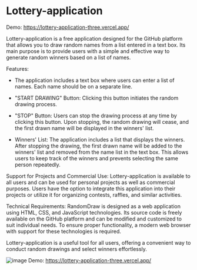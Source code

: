 # Lottery-application
Demo: https://lottery-application-three.vercel.app/

Lottery-application is a free application designed for the GitHub platform that allows you to draw random names from a list entered in a text box. Its main purpose is to provide users with a simple and effective way to generate random winners based on a list of names.

Features:

-  The application includes a text box where users can enter a list of names. Each name should be on a separate line.
      
-  "START DRAWING" Button: Clicking this button initiates the random drawing process.
      
-  "STOP" Button: Users can stop the drawing process at any time by clicking this button. Upon stopping, the random drawing will cease, and the first drawn name will be displayed in the winners' list.
      
-  Winners' List: The application includes a list that displays the winners. After stopping the drawing, the first drawn name will be added to the winners' list and removed from the name list in the text box. This allows users to keep track of the winners and prevents selecting the same person repeatedly.
      
Support for Projects and Commercial Use: Lottery-application is available to all users and can be used for personal projects as well as commercial purposes. Users have the option to integrate this application into their projects or utilize it for organizing contests, raffles, and similar activities.

Technical Requirements:
RandomDraw is designed as a web application using HTML, CSS, and JavaScript technologies. Its source code is freely available on the GitHub platform and can be modified and customized to suit individual needs. To ensure proper functionality, a modern web browser with support for these technologies is required.

Lottery-application is a useful tool for all users, offering a convenient way to conduct random drawings and select winners effortlessly.

![image](https://github.com/StefanLengyel/Lottery-application/assets/16822746/4088c232-4be8-48d5-a42a-4d79034b4ad2)
Demo: https://lottery-application-three.vercel.app/
